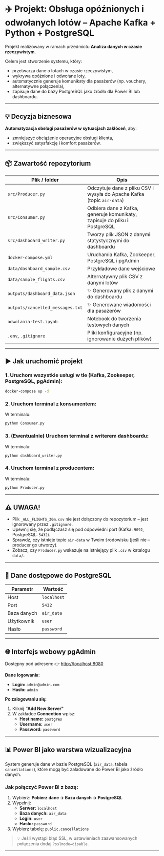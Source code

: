 # ✈️ Projekt: Obsługa opóźnionych i odwołanych lotów – Apache Kafka + Python + PostgreSQL

Projekt realizowany w ramach przedmiotu **Analiza danych w czasie rzeczywistym**.

Celem jest stworzenie systemu, który:
- przetwarza dane o lotach w czasie rzeczywistym,
- wykrywa opóźnione i odwołane loty,
- automatycznie generuje komunikaty dla pasażerów (np. vouchery, alternatywne połączenia),
- zapisuje dane do bazy PostgreSQL jako źródło dla Power BI lub dashboardu.

---

## 💡 Decyzja biznesowa

**Automatyzacja obsługi pasażerów w sytuacjach zakłóceń**, aby:
- zmniejszyć obciążenie operacyjne obsługi klienta,
- zwiększyć satysfakcję i komfort pasażerów.

---

## 📦 Zawartość repozytorium

| Plik / folder | Opis |
|---------------|------|
| `src/Producer.py` | Odczytuje dane z pliku CSV i wysyła do Apache Kafka (topic `air-data`) |
| `src/Consumer.py` | Odbiera dane z Kafka, generuje komunikaty, zapisuje do pliku i PostgreSQL |
| `src/dashboard_writer.py` | Tworzy plik JSON z danymi statystycznymi do dashboardu |
| `docker-compose.yml` | Uruchamia Kafka, Zookeeper, PostgreSQL i pgAdmin |
| `data/dashboard_sample.csv` | Przykładowe dane wejściowe |
| `data/sample_flights.csv` | Alternatywny plik CSV z danymi lotów |
| `outputs/dashboard_data.json` | ✨ Generowany plik z danymi do dashboardu |
| `outputs/cancelled_messages.txt` | ✨ Generowane wiadomości dla pasażerów |
| `odwolania-test.ipynb` | Notebook do tworzenia testowych danych |
| `.env`, `.gitignore` | Pliki konfiguracyjne (np. ignorowanie dużych plików) |

---

## ▶️ Jak uruchomić projekt

### 1. Uruchom wszystkie usługi w tle (Kafka, Zookeeper, PostgreSQL, pgAdmin):
```bash
docker-compose up -d
`````
### 2. Uruchom terminal z konsumentem:
W terminalu:
```bash
python Consumer.py
`````
### 3. (Ewentualnie) Uruchom terminal z writerem dashboardu:
W terminalu:
```bash
python dashboard_writer.py
`````
### 4. Uruchom terminal z producentem:
W terminalu:
```bash
python Producer.py
`````

---

## ⚠️ UWAGA!

- Plik `_ALL_FLIGHTS_30m.csv` nie jest dołączony do repozytorium – jest ignorowany przez `.gitignore`.
- Upewnij się, że podłączasz się pod odpowiedni port (Kafka: `9092`, PostgreSQL: `5432`).
- Sprawdź, czy istnieje topic `air-data` w Twoim środowisku (jeśli nie – producer go utworzy).
- Zobacz, czy `Producer.py` wskazuje na istniejący plik `.csv` w katalogu `data/`.

---

## 🔐 Dane dostępowe do PostgreSQL

| Parametr     | Wartość     |
|--------------|-------------|
| Host         | `localhost` |
| Port         | `5432`      |
| Baza danych  | `air_data`  |
| Użytkownik   | `user`      |
| Hasło        | `password`  |

---

## 🌐 Interfejs webowy pgAdmin

Dostępny pod adresem: 👉 [http://localhost:8080](http://localhost:8080)

**Dane logowania:**
- **Login:** `admin@admin.com`
- **Hasło:** `admin`

**Po zalogowaniu się:**
1. Kliknij **"Add New Server"**
2. W zakładce **Connection** wpisz:
   - **Host name:** `postgres`
   - **Username:** `user`
   - **Password:** `password`

---

## 📊 Power BI jako warstwa wizualizacyjna

System generuje dane w bazie PostgreSQL (`air_data`, tabela `cancellations`), które mogą być załadowane do Power BI jako źródło danych.

### Jak połączyć Power BI z bazą:
1. Wybierz: **Pobierz dane → Baza danych → PostgreSQL**
2. Wypełnij:
   - **Serwer:** `localhost`
   - **Baza danych:** `air_data`
   - **Login:** `user`
   - **Hasło:** `password`
3. Wybierz tabelę: `public.cancellations`

> 💡 Jeśli wystąpi błąd SSL, w ustawieniach zaawansowanych połączenia dodaj `?sslmode=disable`.

---
